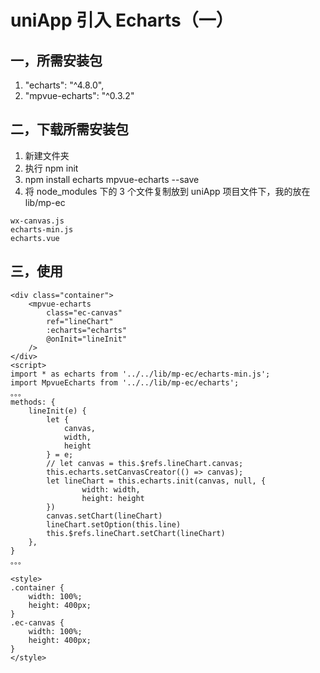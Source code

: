 
# uniApp 引入 Echarts（一）
## 一，所需安装包
1.  "echarts": "^4.8.0",
2.  "mpvue-echarts": "^0.3.2"

## 二，下载所需安装包
1. 新建文件夹
2. 执行 npm init
3. npm install echarts mpvue-echarts --save
4. 将 node_modules 下的 3 个文件复制放到 uniApp 项目文件下，我的放在 lib/mp-ec

```
wx-canvas.js
echarts-min.js
echarts.vue
```

## 三，使用

```
<div class="container">
    <mpvue-echarts
        class="ec-canvas"
        ref="lineChart"
        :echarts="echarts"
        @onInit="lineInit"
    />
</div>
<script>
import * as echarts from '../../lib/mp-ec/echarts-min.js';
import MpvueEcharts from '../../lib/mp-ec/echarts';
。。。
methods: {
    lineInit(e) {
        let {
            canvas,
            width,
            height
        } = e;
        // let canvas = this.$refs.lineChart.canvas;
        this.echarts.setCanvasCreator(() => canvas);
        let lineChart = this.echarts.init(canvas, null, {
                width: width,
                height: height
        })
        canvas.setChart(lineChart)
        lineChart.setOption(this.line)
        this.$refs.lineChart.setChart(lineChart)
    },
}
。。。

<style>
.container {
	width: 100%;
	height: 400px;
}
.ec-canvas {
	width: 100%;
	height: 400px;
}
</style>

```
